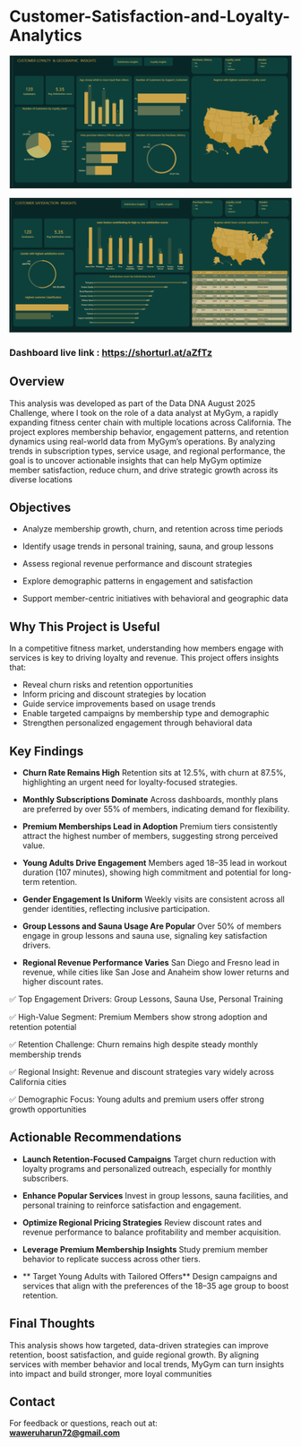 # Customer-Satisfaction-and-Loyalty-Analytics

![Customer Satisfaction & Loyalty Dashboard](https://github.com/Haruharun/Customer-Satisfaction-and-Loyalty-Analytics/blob/713219075e96b29a5d7cdb8aca4d77293503613c/Screenshot%202025-07-17%20151344.png)

![Customer Satisfaction & Loyalty Dashboard](https://github.com/Haruharun/Customer-Satisfaction-and-Loyalty-Analytics/blob/6c3b56ca4e1b9af4292f095ff142cd5cfba16c18/Screenshot%202025-07-17%20151321.png)
                                              
### Dashboard live link : https://shorturl.at/aZfTz


## Overview  
This analysis was developed as part of the Data DNA August 2025 Challenge, where I took on the role of a data analyst at MyGym, a rapidly expanding fitness center chain with multiple locations across California. The project explores membership behavior, engagement patterns, and retention dynamics using real-world data from MyGym’s operations.
By analyzing trends in subscription types, service usage, and regional performance, the goal is to uncover actionable insights that can help MyGym optimize member satisfaction, reduce churn, and drive strategic growth across its diverse locations


## Objectives
-  	Analyze membership growth, churn, and retention across time periods
  	
-  	Identify usage trends in personal training, sauna, and group lessons
 	
-  	Assess regional revenue performance and discount strategies
 	
- 	Explore demographic patterns in engagement and satisfaction
	
- 	Support member-centric initiatives with behavioral and geographic data




## Why This Project is Useful  
In a competitive fitness market, understanding how members engage with services is key to driving loyalty and revenue. This project offers insights that:


- 	Reveal churn risks and retention opportunities
-  	Inform pricing and discount strategies by location
- 	Guide service improvements based on usage trends
- 	Enable targeted campaigns by membership type and demographic
- 	Strengthen personalized engagement through behavioral data



## Key Findings

- **Churn Rate Remains High**
Retention sits at 12.5%, with churn at 87.5%, highlighting an urgent need for loyalty-focused strategies.

- **Monthly Subscriptions Dominate**
Across dashboards, monthly plans are preferred by over 55% of members, indicating demand for flexibility.

- **Premium Memberships Lead in Adoption**
Premium tiers consistently attract the highest number of members, suggesting strong perceived value.

- **Young Adults Drive Engagement**
Members aged 18–35 lead in workout duration (107 minutes), showing high commitment and potential for long-term retention.

- **Gender Engagement Is Uniform**
Weekly visits are consistent across all gender identities, reflecting inclusive participation.

- **Group Lessons and Sauna Usage Are Popular**
Over 50% of members engage in group lessons and sauna use, signaling key satisfaction drivers.

- **Regional Revenue Performance Varies**
San Diego and Fresno lead in revenue, while cities like San Jose and Anaheim show lower returns and higher discount rates.


✅ Top Engagement Drivers: Group Lessons, Sauna Use, Personal Training

✅ High-Value Segment: Premium Members show strong adoption and retention potential

✅ Retention Challenge: Churn remains high despite steady monthly membership trends

✅ Regional Insight: Revenue and discount strategies vary widely across California cities

✅ Demographic Focus: Young adults and premium users offer strong growth opportunities



## Actionable Recommendations

- **Launch Retention-Focused Campaigns**
Target churn reduction with loyalty programs and personalized outreach, especially for monthly subscribers.

- **Enhance Popular Services**
Invest in group lessons, sauna facilities, and personal training to reinforce satisfaction and engagement.

- **Optimize Regional Pricing Strategies**
Review discount rates and revenue performance to balance profitability and member acquisition.

- **Leverage Premium Membership Insights**
Study premium member behavior to replicate success across other tiers.

- ** Target Young Adults with Tailored Offers**
Design campaigns and services that align with the preferences of the 18–35 age group to boost retention.




## Final Thoughts  
This analysis shows how targeted, data-driven strategies can improve retention, boost satisfaction, and guide regional growth. By aligning services with member behavior and local trends, MyGym can turn insights into impact and build stronger, more loyal communities

## Contact  
For feedback or questions, reach out at:  
**waweruharun72@gmail.com**
